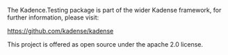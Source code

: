 The Kadence.Testing package is part of the wider Kadense framework, for further information, please visit:

https://github.com/kadense/kadense

This project is offered as open source under the apache 2.0 license.